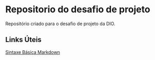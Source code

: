 # Repositorio do desafio de projeto
Repositório criado para o desafio de projeto da DIO.
## Links Úteis
[Sintaxe Básica Markdown](https://www.markdownguide.org/basic-syntax/)
